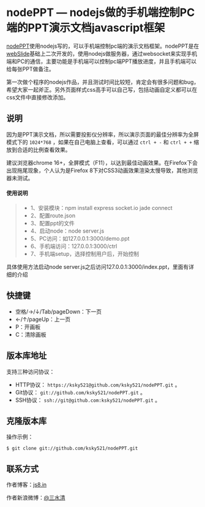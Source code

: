 # nodePPT — nodejs做的手机端控制PC端的PPT演示文档javascript框架
[nodePPT](https://github.com/ksky521/nodePPT)使用nodejs写的，可以手机端控制pc端的演示文档框架。nodePPT是在[webSlide](https://github.com/ksky521/webSlide)基础上二次开发的，使用nodejs做服务器，通过websocket来实现手机端和PC的通信，主要功能是手机端可以控制pc端PPT播放进度，并且手机端可以给每张PPT做备注。

第一次做个程序的nodejs作品，并且测试时间比较短，肯定会有很多问题和bug，希望大家一起斧正。另外页面样式css高手可以自己写，包括动画自定义都可以在css文件中直接修改添加。

## 说明

因为是PPT演示文档，所以需要投影仪分辨率，所以演示页面的最佳分辨率为全屏模式下的 ``1024*768`` ，如果在自己电脑上查看，可以通过 ``ctrl + -`` 和 ``ctrl + +`` 缩放到合适的比例查看效果。

建议浏览器chrome 16+，全屏模式（F11），以达到最佳动画效果。在Firefox下会出现拖尾现象，个人认为是Firefox 8下对CSS3动画效果渲染太慢导致，其他浏览器未测试。

#### 使用说明
> * 1、安装模块：npm install express socket.io jade connect
> * 2、配置route.json
> * 3、配置ppt的文件
> * 4、启动node：node server.js
> * 5、PC访问：如127.0.0.1:3000/demo.ppt
> * 6、手机端访问：127.0.0.1:3000/ctrl
> * 7、手机端setup，选择控制用户后，开始控制

具体使用方法启动node server.js之后访问127.0.0.1:3000/index.ppt，里面有详细的介绍

## 快捷键

* 空格/→/↓/Tab/pageDown：下一页
* ←/↑/pageUp：上一页
* P：开画板
* C：清除画板

## 版本库地址

支持三种访问协议：

* HTTP协议： `https://ksky521@github.com/ksky521/nodePPT.git` 。
* Git协议： `git://github.com/ksky521/nodePPT.git` 。
* SSH协议： `ssh://git@github.com:ksky521/nodePPT.git` 。

## 克隆版本库

操作示例：

    $ git clone git://github.com/ksky521/nodePPT.git
	
## 联系方式

作者博客：[js8.in](http://js8.in)

作者新浪微博：[@三水清](http://weibo.com/sanshuiqing)